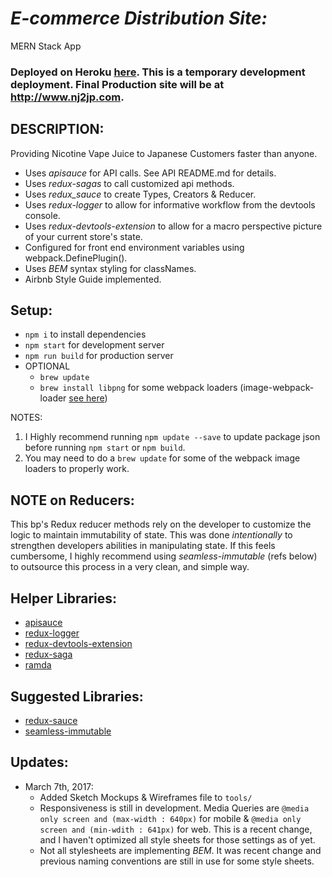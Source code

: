 # _E-commerce Distribution Site:_
MERN Stack App
### Deployed on Heroku [here](https://nj2jp.herokuapp.com/). This is a temporary development deployment. Final Production site will be at http://www.nj2jp.com.
<!-- <img src="http://imgur.com/dTXjfrU.png" /> -->


## DESCRIPTION:
Providing Nicotine Vape Juice to Japanese Customers faster than anyone.
  * Uses _apisauce_ for API calls. See API README.md for details.
  * Uses _redux-sagas_ to call customized api methods.
  * Uses _redux_sauce_ to create Types, Creators & Reducer.
  * Uses _redux-logger_ to allow for informative workflow from the devtools console.  
  * Uses _redux-devtools-extension_ to allow for a macro perspective picture of your current store's state.
  * Configured for front end environment variables using webpack.DefinePlugin().
  * Uses _BEM_ syntax styling for classNames.
  * Airbnb Style Guide implemented.

## Setup:
  - `npm i` to install dependencies
  - `npm start` for development server
  - `npm run build` for production server
  - OPTIONAL
    - `brew update`
    - `brew install libpng`  for some webpack loaders (image-webpack-loader [see here](https://github.com/tcoopman/image-webpack-loader))

  NOTES:
  1. I Highly recommend running `npm update --save` to update package json before running `npm start` or `npm build`.
  2. You may need to do a `brew update` for some of the webpack image loaders to properly work.


## NOTE on Reducers:
 This bp's Redux reducer methods rely on the developer to customize the logic to maintain immutability of state. This was done _intentionally_ to strengthen developers abilities in manipulating state.  If this feels cumbersome, I highly recommend using _seamless-immutable_ (refs below) to outsource this process in a very clean, and simple way.

## Helper Libraries:
* [apisauce](https://github.com/skellock/apisauce)
* [redux-logger](https://github.com/evgenyrodionov/redux-logger)
* [redux-devtools-extension](https://github.com/zalmoxisus/redux-devtools-extension)
* [redux-saga](https://github.com/yelouafi/redux-saga)
* [ramda](https://github.com/ramda)

## Suggested Libraries:
* [redux-sauce](https://github.com/skellock/reduxsauce)
* [seamless-immutable](https://github.com/rtfeldman/seamless-immutable)

## Updates:
* March 7th, 2017:
  - Added Sketch Mockups & Wireframes file to `tools/`
  - Responsiveness is still in development. Media Queries are `@media only screen and (max-width : 640px)` for mobile & `@media only screen and (min-wdith : 641px)` for web.  This is a recent change, and I haven't optimized all style sheets for those settings as of yet.
  - Not all stylesheets are implementing _BEM_.  It was recent change and previous naming conventions are still in use for some style sheets.


<!-- ## ScreenShots:
* Terminal
  - <img src="http://i.imgur.com/RjJ7yfA.png" /> -->
